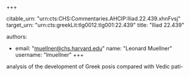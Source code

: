 +++


citable_urn: "urn:cts:CHS:Commentaries.AHCIP:Iliad.22.439.xhnFvsj"
target_urn: "urn:cts:greekLit:tlg0012.tlg001:22.439"
title: "Iliad 22.439"

authors:
- email: "muellner@chs.harvard.edu"
  name: "Leonard Muellner"
  username: "lmuellner"
+++

<p>analysis of the development of Greek posis compared with Vedic pati-</p>